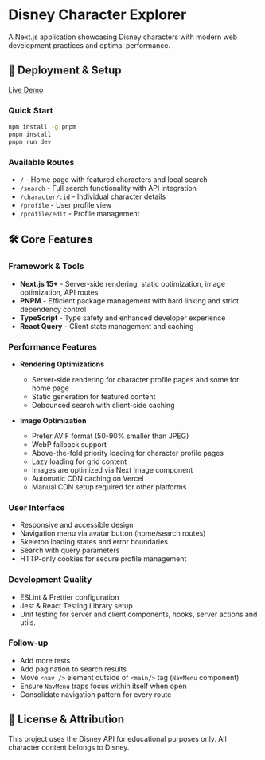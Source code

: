 # Disney Character Explorer

A Next.js application showcasing Disney characters with modern web development practices and optimal performance.

## 🚀 Deployment & Setup

[Live Demo](https://disney-next-react-app.vercel.app/)

### Quick Start

```bash
npm install -g pnpm
pnpm install
pnpm run dev
```

### Available Routes

- `/` - Home page with featured characters and local search
- `/search` - Full search functionality with API integration
- `/character/:id` - Individual character details
- `/profile` - User profile view
- `/profile/edit` - Profile management

## 🛠 Core Features

### Framework & Tools

- **Next.js 15+** - Server-side rendering, static optimization, image optimization, API routes
- **PNPM** - Efficient package management with hard linking and strict dependency control
- **TypeScript** - Type safety and enhanced developer experience
- **React Query** - Client state management and caching

### Performance Features

- **Rendering Optimizations**

  - Server-side rendering for character profile pages and some for home page
  - Static generation for featured content
  - Debounced search with client-side caching

- **Image Optimization**
  - Prefer AVIF format (50-90% smaller than JPEG)
  - WebP fallback support
  - Above-the-fold priority loading for character profile pages
  - Lazy loading for grid content
  - Images are optimized via Next Image component
  - Automatic CDN caching on Vercel
  - Manual CDN setup required for other platforms

### User Interface

- Responsive and accessible design
- Navigation menu via avatar button (home/search routes)
- Skeleton loading states and error boundaries
- Search with query parameters
- HTTP-only cookies for secure profile management

### Development Quality

- ESLint & Prettier configuration
- Jest & React Testing Library setup
- Unit testing for server and client components, hooks, server actions and utils.

### Follow-up

- Add more tests
- Add pagination to search results
- Move `<nav />` element outside of `<main/>` tag (`NavMenu` component)
- Ensure `NavMenu` traps focus within itself when open
- Consolidate navigation pattern for every route

## 📝 License & Attribution

This project uses the Disney API for educational purposes only. All character content belongs to Disney.
